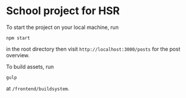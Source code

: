 School project for HSR
=========

To start the project on your local machine, run
```
npm start
```
in the root directory then visit `http://localhost:3000/posts` for the post overview.

To build assets, run
```
gulp
```
at `/frontend/buildsystem`.
